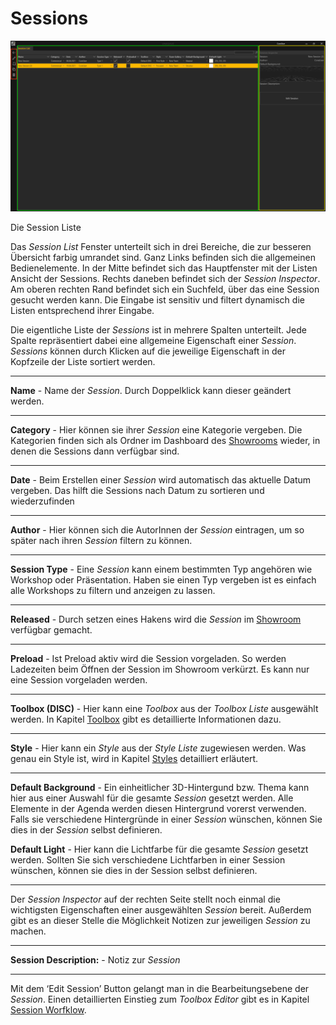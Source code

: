 # Sessions 




![Placeholder](img/SessionList.PNG) 




Die Session Liste 




Das *Session List* Fenster unterteilt sich in drei Bereiche, die zur besseren Übersicht farbig umrandet sind. Ganz Links befinden sich die allgemeinen Bedienelemente. In der Mitte befindet sich das Hauptfenster mit der Listen Ansicht der Sessions. Rechts daneben befindet sich der *Session Inspector*.
Am oberen rechten Rand befindet sich ein Suchfeld, über das eine Session gesucht werden kann. Die Eingabe ist sensitiv und filtert dynamisch die Listen entsprechend ihrer Eingabe. 

Die eigentliche Liste der *Sessions* ist in mehrere Spalten unterteilt. Jede Spalte repräsentiert dabei eine allgemeine Eigenschaft einer *Session*. *Sessions* können durch Klicken auf die jeweilige Eigenschaft in der Kopfzeile der Liste sortiert werden.  

***
**Name** - Name der *Session*. Durch Doppelklick kann dieser geändert werden.

***
**Category** - Hier können sie ihrer *Session* eine Kategorie vergeben. Die Kategorien finden sich als Ordner im Dashboard des [Showrooms](showroom.md) wieder, in denen die Sessions dann verfügbar sind.
***
**Date** - Beim Erstellen einer *Session* wird automatisch das aktuelle Datum vergeben. Das hilft die Sessions nach Datum zu sortieren und wiederzufinden
***
**Author** - Hier können sich die AutorInnen der *Session* eintragen, um so später nach ihren *Session* filtern zu können.  
***
**Session Type** - Eine *Session* kann einem bestimmten Typ angehören wie Workshop oder Präsentation. Haben sie einen Typ vergeben ist es einfach alle Workshops zu filtern und anzeigen zu lassen.

***
**Released** - Durch setzen eines Hakens wird die *Session* im [Showroom](showroom.md) verfügbar gemacht.

***
**Preload** - Ist Preload aktiv wird die Session vorgeladen. So werden Ladezeiten beim Öffnen der Session im Showroom verkürzt. Es kann nur eine Session vorgeladen werden. 

***
**Toolbox (DISC)** - Hier kann eine *Toolbox* aus der *Toolbox Liste* ausgewählt werden. In Kapitel [Toolbox](toolbox.md) gibt es detaillierte Informationen dazu.
***
**Style** - Hier kann ein *Style* aus der *Style Liste* zugewiesen werden. Was genau ein Style ist, wird in Kapitel [Styles](styles.md) detailliert erläutert.

***
**Default Background** - Ein einheitlicher 3D-Hintergund bzw. Thema kann hier aus einer Auswahl für die gesamte *Session* gesetzt werden. Alle Elemente in der Agenda werden diesen Hintergrund vorerst verwenden. Falls sie verschiedene Hintergründe in einer *Session* wünschen, können Sie dies in der *Session* selbst definieren.  

**Default Light** - Hier kann die Lichtfarbe für die gesamte *Session* gesetzt werden. Sollten Sie sich verschiedene Lichtfarben in einer Session wünschen, können sie dies in der Session selbst definieren.  
***
Der *Session Inspector* auf der rechten Seite stellt noch einmal die wichtigsten Eigenschaften einer ausgewählten *Session* bereit. Außerdem gibt es an dieser Stelle die Möglichkeit Notizen zur jeweiligen *Session* zu machen. 
***

**Session Description:** - Notiz zur *Session* 
***
Mit dem ‘Edit Session’ Button gelangt man in die Bearbeitungsebene der *Session*. Einen detaillierten Einstieg zum *Toolbox Editor* gibt es in Kapitel [Session Worfklow](sessionworkflow.md). 
